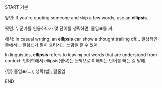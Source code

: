 START
기본

앞면:
If you're quoting someone and skip a few words, use an **ellipsis**.

뒷면:
누군가를 인용하다가 몇 단어를 생략하면, 줄임표를 써.

해석:
In casual writing, an **ellipsis** can show a thought trailing off...
일상적인 글에서는 줄임표가 말이 흐려지는 느낌을 줄 수 있어.

In linguistics, **ellipsis** refers to leaving out words that are understood from context.
언어학에서 ellipsis(생략)는 문맥으로 이해되는 단어를 빼는 걸 말해.

{명} 줄임표(...), 생략(법), 말줄임
<!--ID: 1754707057233-->
END